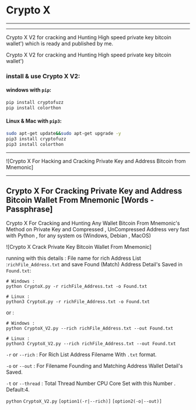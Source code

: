 # Crypto X
---

---

Crypto X V2 for cracking and Hunting High speed private key bitcoin wallet') which is ready and published by me.

Crypto X V2 for cracking and Hunting High speed private key bitcoin wallet')



### install & use Crypto X V2:

#### windows with `pip`:
```bash
pip install cryptofuzz
pip install colorthon
```
#### Linux & Mac with `pip3`:


```bash
sudo apt-get update&&sudo apt-get upgrade -y
pip3 install cryptofuzz
pip3 install colorthon
```

---


![Crypto X For Hacking and Cracking Private Key and Address Bitcoin from Mnemonic]


----

## Crypto X For Cracking Private Key and Address Bitcoin Wallet From Mnemonic [Words - Passphrase]

Crypto X For Cracking and Hunting Any Wallet Bitcoin From Mnemonic's Method on Private Key and Compressed , UnCompressed Address very fast with Python , for any system os (Windows, Debian , MacOS)


![Crypto X Crack Private Key Bitcoin Wallet From Mnemonic]

running with this details : File name for rich Address List :`richFile_Address.txt` and save Found (Match) Address Detail's Saved in `Found.txt`:

```
# Windows :
python CryptoX.py -r richFile_Address.txt -o Found.txt

# Linux :
python3 CryptoX.py -r richFile_Address.txt -o Found.txt
```
or :
```
# Windows :
python CryptoX_V2.py --rich richFile_Address.txt --out Found.txt

# Linux :
python3 CryptoX_V2.py --rich richFile_Address.txt --out Found.txt
```

`-r` or `--rich` : For Rich List Address Filename With `.txt` format.

`-o` or `--out` : For Filename Founding and Matching Address Wallet Detail's Saved.

`-t` or `--thread` : Total Thread Number CPU Core Set with this Number . Default:4.

`python` `CryptoX_V2.py` `[option1(-r|--rich)]` `[option2(-o|--out)]`

